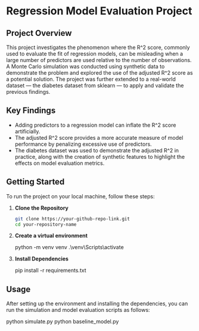# Regression Model Evaluation Project

## Project Overview

This project investigates the phenomenon where the R^2 score, commonly used to evaluate the fit of regression models, can be misleading when a large number of predictors are used relative to the number of observations. A Monte Carlo simulation was conducted using synthetic data to demonstrate the problem and explored the use of the adjusted R^2 score as a potential solution. The project was further extended to a real-world dataset — the diabetes dataset from sklearn — to apply and validate the previous findings.

## Key Findings

- Adding predictors to a regression model can inflate the R^2 score artificially.
- The adjusted R^2 score provides a more accurate measure of model performance by penalizing excessive use of predictors.
- The diabetes dataset was used to demonstrate the adjusted R^2 in practice, along with the creation of synthetic features to highlight the effects on model evaluation metrics.

## Getting Started

To run the project on your local machine, follow these steps:

1. **Clone the Repository**

   ```sh
   git clone https://your-github-repo-link.git
   cd your-repository-name

2. **Create a virtual environment**

   python -m venv venv
   .\venv\Scripts\activate

3. **Install Dependencies**
    
   pip install -r requirements.txt


## Usage

After setting up the environment and installing the dependencies, you can run the simulation and model evaluation scripts as follows:

python simulate.py
python baseline_model.py